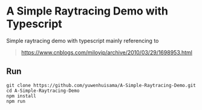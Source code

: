 # A Simple Raytracing Demo with Typescript

Simple raytracing demo with typescript mainly referencing to 

> https://www.cnblogs.com/miloyip/archive/2010/03/29/1698953.html

## Run
```
git clone https://github.com/yuwenhuisama/A-Simple-Raytracing-Demo.git
cd A-Simple-Raytracing-Demo
npm install
npm run
```

